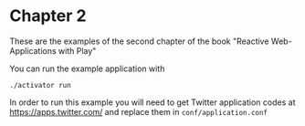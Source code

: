 # Chapter 2

These are the examples of the second chapter of the book "Reactive Web-Applications with Play"

You can run the example application with

    ./activator run

In order to run this example you will need to get Twitter application codes at https://apps.twitter.com/  and replace them in `conf/application.conf` 
